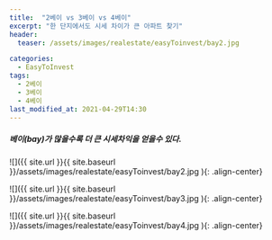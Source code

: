 ```yaml
---
title:  "2베이 vs 3베이 vs 4베이"
excerpt: "한 단지에서도 시세 차이가 큰 아파트 찾기"
header:
  teaser: /assets/images/realestate/easyToinvest/bay2.jpg

categories:
  - EasyToInvest
tags:
  - 2베이
  - 3베이
  - 4베이
last_modified_at: 2021-04-29T14:30
---
```


##### 베이(bay)가 많을수록 더 큰 시세차익을 얻을수 있다.   

![]({{ site.url }}{{ site.baseurl }}/assets/images/realestate/easyToinvest/bay2.jpg   ){: .align-center} 


![]({{ site.url }}{{ site.baseurl }}/assets/images/realestate/easyToinvest/bay3.jpg   ){: .align-center} 


![]({{ site.url }}{{ site.baseurl }}/assets/images/realestate/easyToinvest/bay4.jpg   ){: .align-center} 
